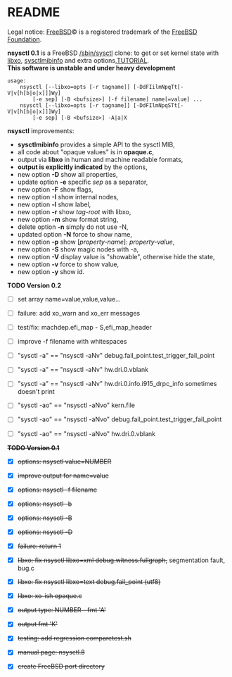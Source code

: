 README
======

Legal notice: [FreeBSD](http://www.freebsd.org)&copy; is a registered trademark of the [FreeBSD Foundation](https://www.freebsdfoundation.org).  

**nsysctl 0.1** is a FreeBSD [/sbin/sysctl](https://man.freebsd.org/sysctl/8) 
clone: to get or set kernel state with [libxo](https://wiki.freebsd.org/LibXo), 
[sysctlmibinfo](https://wiki.freebsd.org/AlfonsoSiciliano/sysctlmibinfo) 
and extra options,[TUTORIAL](http://alfix.gitlab.io/bsd/2019/02/19/nsysctl-tutorial.html).  
**This software is unstable and under heavy development**  

```terminal
usage:
	nsysctl [--libxo=opts [-r tagname]] [-DdFIilmNpqTt[-V|v[h[b|o|x]]]Wy]
		[-e sep] [-B <bufsize>] [-f filename] name[=value] ...
	nsysctl [--libxo=opts [-r tagname]] [-DdFIlmNpqSTt[-V|v[h[b|o|x]]]Wy]
		[-e sep] [-B <bufsize>] -A|a|X
```

**nsysctl** improvements: 

 * **sysctlmibinfo** provides a simple API to the sysctl MIB, 
 * all code about "opaque values" is in **opaque.c**, 
 * output via **libxo** in human and machine readable formats,
 * **output is explicitly indicated** by the options,
 * new option **-D** show all properties,
 * update option **-e** specific _sep_ as a separator,
 * new option **-F** show flags,
 * new option **-I** show internal nodes,
 * new option **-l** show label,
 * new option **-r** show _tag-root_ with libxo,
 * new option **-m** show format string,
 * delete option **-n** simply do not use -N,
 * updated option **-N** force to show name,
 * new option **-p** show [_property-name_]: _property-value_,
 * new option **-S** show magic nodes with -a,
 * new option **-V** display value is "showable", otherwise hide the state,
 * new option **-v** force to show value,
 * new option **-y** show id.


**TODO Version 0.2**

 * [ ] set array name=value,value,value...
 * [ ] failure: add xo\_warn and xo\_err messages
 * [ ] test/fix: machdep.efi\_map - S,efi\_map\_header
 * [ ] improve -f filename with whitespaces
 * [ ] "sysctl -a" == "nsysctl -aNv" debug.fail\_point.test\_trigger\_fail\_point 
 * [ ] "sysctl -a" == "nsysctl -aNv" hw.dri.0.vblank
 * [ ] "sysctl -a" == "nsysctl -aNv" hw.dri.0.info.i915\_drpc\_info sometimes doesn't print
 * [ ] "sysctl -ao" == "nsysctl -aNvo" kern.file
 * [ ] "sysctl -ao" == "nsysctl -aNvo" debug.fail\_point.test\_trigger\_fail\_point
 * [ ] "sysctl -ao" == "nsysctl -aNvo" hw.dri.0.vblank


~~**TODO Version 0.1**~~

 * [X] ~~options: nsysctl value=NUMBER~~
 * [X] ~~improve output for name=value~~
 * [X] ~~options: nsysctl -f filename~~
 * [X] ~~options: nsysctl -b~~
 * [X] ~~options: nsysctl -B~~
 * [X] ~~options: nsysctl -D~~
 * [X] ~~failure: return 1~~
 * [X] ~~libxo: fix nsysctl libxo=xml debug.witness.fullgraph,~~ segmentation fault, bug.c
 * [X] ~~libxo: fix nsysctl libxo=text debug.fail\_point  (utf8)~~
 * [X] ~~libxo: xo-ish opaque.c~~
 * [X] ~~output type: NUMBER - fmt 'A'~~
 * [X] ~~output fmt 'K'~~
 * [X] ~~testing: add regression comparetest.sh~~
 * [X] ~~manual page: nsysctl.8~~
 * [X] ~~create FreeBSD port directory~~

